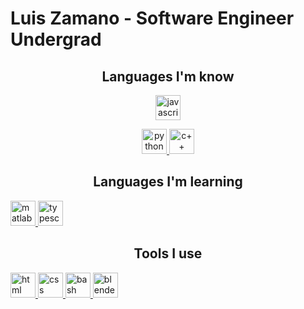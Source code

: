 <h1> Luis Zamano - Software Engineer Undergrad </h1>
<h2 align="center">Languages I'm know </h2>
<p align="center"> <a href="https://www.w3schools.com/js/" target="_blank" rel="noreferrer"> <img src="https://icon-library.com/images/javascript-icon-png/javascript-icon-png-23.jpg" alt="javascript" width="40" height="40"/> </a> <p align="center"> <a href="https://docs.python.org/3/" target="_blank" rel="noreferrer"> <img src="https://pluralsight2.imgix.net/paths/images/python-7be70baaac.png" alt="python" width="40" height="40"/> </a> <a href="https://devdocs.io/cpp/" target="_blank" rel="noreferrer"> <img src="https://upload.wikimedia.org/wikipedia/commons/thumb/1/18/ISO_C%2B%2B_Logo.svg/800px-ISO_C%2B%2B_Logo.svg.png" alt="c++" width="40" height="40"/> </a>
<h2 align="center">Languages I'm learning </h2>
<a href="https://www.mathworks.com/products/matlab.html" target="_blank" rel="noreferrer"> <img src="https://upload.wikimedia.org/wikipedia/commons/2/21/Matlab_Logo.png" alt="matlab" width="40" height="40"/> </a> <a href="https://www.typescriptlang.org" target="_blank" rel="noreferrer"> <img src="https://www.alura.com.br/assets/api/cursos/512/typescript-evolucionando-javascript.png" alt="typescript" width="40" height="40"/> </a>
<h2 align="center">Tools I use </h2>
<a href="https://developer.mozilla.org/en-US/docs/Web/HTML" target="_blank" rel="noreferrer"> <img src="https://cdn-icons-png.flaticon.com/512/919/919827.png" alt="html" width="40" height="40"/> </a> <a href="https://developer.mozilla.org/en-US/docs/Web/CSS" target="_blank" rel="noreferrer"> <img src="https://upload.wikimedia.org/wikipedia/commons/thumb/d/d5/CSS3_logo_and_wordmark.svg/1200px-CSS3_logo_and_wordmark.svg.png" alt="css" width="40" height="40"/> </a> <a href="https://devdocs.io/bash/" target="_blank" rel="noreferrer"> <img src="https://upload.wikimedia.org/wikipedia/commons/thumb/2/20/Bash_Logo_black_and_white_icon_only.svg/1792px-Bash_Logo_black_and_white_icon_only.svg.png" alt="bash" width="40" height="40"/> </a> <a href="https://www.blender.org" target="_blank" rel="noreferrer"> <img src="https://upload.wikimedia.org/wikipedia/commons/thumb/0/0c/Blender_logo_no_text.svg/2503px-Blender_logo_no_text.svg.png" alt="blender" width="40" height="40"/> </a>
